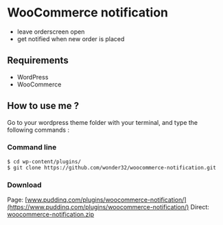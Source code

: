 # WooCommerce notification

* leave orderscreen open
* get notified when new order is placed

## Requirements
- WordPress
- WooCommerce

## How to use me ?
Go to your wordpress theme folder with your terminal, and type the following commands :

### Command line

    $ cd wp-content/plugins/
	$ git clone https://github.com/wonder32/woocommerce-notification.git
	
### Download

Page:   [www.puddinq.com/plugins/woocommerce-notification/](https://www.puddinq.com/plugins/woocommerce-notification/)
Direct: [woocommerce-notification.zip](https://plugins.puddinq.com/updates/?action=download&slug=woocommerce-notification)